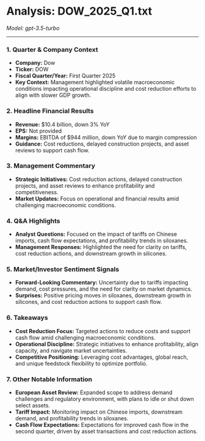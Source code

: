# Analysis: DOW_2025_Q1.txt

*Model: gpt-3.5-turbo*

---

### 1. Quarter & Company Context
- **Company:** Dow
- **Ticker:** DOW
- **Fiscal Quarter/Year:** First Quarter 2025
- **Key Context:** Management highlighted volatile macroeconomic conditions impacting operational discipline and cost reduction efforts to align with slower GDP growth.

### 2. Headline Financial Results
- **Revenue:** $10.4 billion, down 3% YoY
- **EPS:** Not provided
- **Margins:** EBITDA of $944 million, down YoY due to margin compression
- **Guidance:** Cost reductions, delayed construction projects, and asset reviews to support cash flow.

### 3. Management Commentary
- **Strategic Initiatives:** Cost reduction actions, delayed construction projects, and asset reviews to enhance profitability and competitiveness.
- **Market Updates:** Focus on operational and financial results amid challenging macroeconomic conditions.

### 4. Q&A Highlights
- **Analyst Questions:** Focused on the impact of tariffs on Chinese imports, cash flow expectations, and profitability trends in siloxanes.
- **Management Responses:** Highlighted the need for clarity on tariffs, cost reduction actions, and downstream growth in silicones.

### 5. Market/Investor Sentiment Signals
- **Forward-Looking Commentary:** Uncertainty due to tariffs impacting demand, cost pressures, and the need for clarity on market dynamics.
- **Surprises:** Positive pricing moves in siloxanes, downstream growth in silicones, and cost reduction actions to support cash flow.

### 6. Takeaways
- **Cost Reduction Focus:** Targeted actions to reduce costs and support cash flow amid challenging macroeconomic conditions.
- **Operational Discipline:** Strategic initiatives to enhance profitability, align capacity, and navigate market uncertainties.
- **Competitive Positioning:** Leveraging cost advantages, global reach, and unique feedstock flexibility to optimize portfolio.

### 7. Other Notable Information
- **European Asset Review:** Expanded scope to address demand challenges and regulatory environment, with plans to idle or shut down select assets.
- **Tariff Impact:** Monitoring impact on Chinese imports, downstream demand, and profitability trends in siloxanes.
- **Cash Flow Expectations:** Expectations for improved cash flow in the second quarter, driven by asset transactions and cost reduction actions.